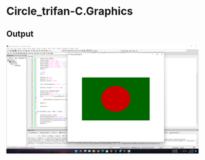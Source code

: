 # Circle_trifan-C.Graphics
## Output
![alt text](https://github.com/Nahid-S/Circle_trifan-C.Graphics/blob/main/Screenshot%20(112).png)
